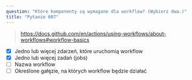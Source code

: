 ```yaml
---
question: "Które komponenty są wymagane dla workflow? (Wybierz dwa.)"
title: "Pytanie 007"
---
```


> https://docs.github.com/en/actions/using-workflows/about-workflows#workflow-basics
- [x] Jedno lub więcej zdarzeń, które uruchomią workflow
- [x] Jedno lub więcej zadań (jobs)
- [ ] Nazwa workflow
- [ ] Określone gałęzie, na których workflow będzie działać
